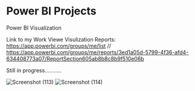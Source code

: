 # Power BI Projects
 Power BI Visualization
 
 Link to my Work Viewe Visulization Reports:
 https://app.powerbi.com/groups/me/list //
 https://app.powerbi.com/groups/me/reports/3ed1a05d-5799-4f36-afd4-634408773a07/ReportSection605ab8b8c8b9f510e06b
 
 
 Still in progress...........

![Screenshot (113)](https://user-images.githubusercontent.com/57726249/210114543-edd0f765-2140-4bdf-867f-9b396e1bfe26.png)
![Screenshot (114)](https://user-images.githubusercontent.com/57726249/210114546-07d7041f-af76-4427-9923-8287ba9d0ebe.png)

